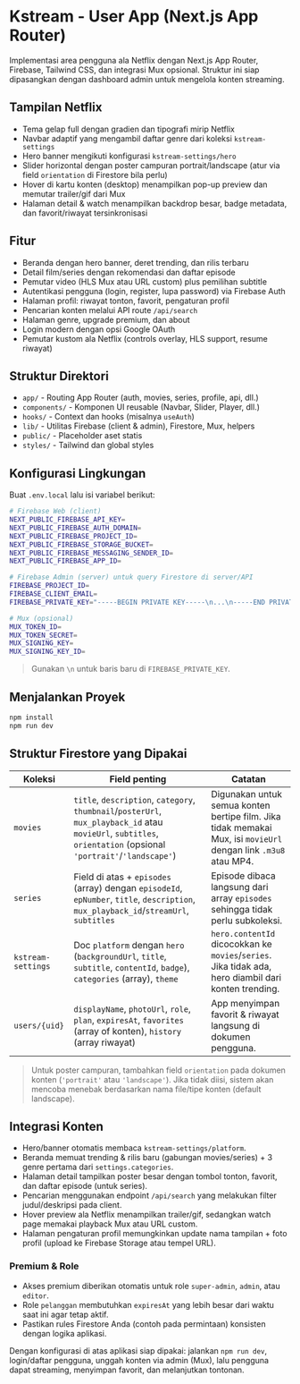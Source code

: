 # Kstream - User App (Next.js App Router)

Implementasi area pengguna ala Netflix dengan Next.js App Router, Firebase, Tailwind CSS, dan integrasi Mux opsional. Struktur ini siap dipasangkan dengan dashboard admin untuk mengelola konten streaming.

## Tampilan Netflix

- Tema gelap full dengan gradien dan tipografi mirip Netflix
- Navbar adaptif yang mengambil daftar genre dari koleksi `kstream-settings`
- Hero banner mengikuti konfigurasi `kstream-settings/hero`
- Slider horizontal dengan poster campuran portrait/landscape (atur via field `orientation` di Firestore bila perlu)
- Hover di kartu konten (desktop) menampilkan pop-up preview dan memutar trailer/gif dari Mux
- Halaman detail & watch menampilkan backdrop besar, badge metadata, dan favorit/riwayat tersinkronisasi

## Fitur

- Beranda dengan hero banner, deret trending, dan rilis terbaru
- Detail film/series dengan rekomendasi dan daftar episode
- Pemutar video (HLS Mux atau URL custom) plus pemilihan subtitle
- Autentikasi pengguna (login, register, lupa password) via Firebase Auth
- Halaman profil: riwayat tonton, favorit, pengaturan profil
- Pencarian konten melalui API route `/api/search`
- Halaman genre, upgrade premium, dan about
- Login modern dengan opsi Google OAuth
- Pemutar kustom ala Netflix (controls overlay, HLS support, resume riwayat)

## Struktur Direktori

- `app/` - Routing App Router (auth, movies, series, profile, api, dll.)
- `components/` - Komponen UI reusable (Navbar, Slider, Player, dll.)
- `hooks/` - Context dan hooks (misalnya `useAuth`)
- `lib/` - Utilitas Firebase (client & admin), Firestore, Mux, helpers
- `public/` - Placeholder aset statis
- `styles/` - Tailwind dan global styles

## Konfigurasi Lingkungan

Buat `.env.local` lalu isi variabel berikut:

```bash
# Firebase Web (client)
NEXT_PUBLIC_FIREBASE_API_KEY=
NEXT_PUBLIC_FIREBASE_AUTH_DOMAIN=
NEXT_PUBLIC_FIREBASE_PROJECT_ID=
NEXT_PUBLIC_FIREBASE_STORAGE_BUCKET=
NEXT_PUBLIC_FIREBASE_MESSAGING_SENDER_ID=
NEXT_PUBLIC_FIREBASE_APP_ID=

# Firebase Admin (server) untuk query Firestore di server/API
FIREBASE_PROJECT_ID=
FIREBASE_CLIENT_EMAIL=
FIREBASE_PRIVATE_KEY="-----BEGIN PRIVATE KEY-----\n...\n-----END PRIVATE KEY-----\n"

# Mux (opsional)
MUX_TOKEN_ID=
MUX_TOKEN_SECRET=
MUX_SIGNING_KEY=
MUX_SIGNING_KEY_ID=
```

> Gunakan `\n` untuk baris baru di `FIREBASE_PRIVATE_KEY`.

## Menjalankan Proyek

```bash
npm install
npm run dev
```

## Struktur Firestore yang Dipakai

| Koleksi | Field penting | Catatan |
| --- | --- | --- |
| `movies` | `title`, `description`, `category`, `thumbnail`/`posterUrl`, `mux_playback_id` atau `movieUrl`, `subtitles`, `orientation` (opsional `'portrait'`/`'landscape'`) | Digunakan untuk semua konten bertipe film. Jika tidak memakai Mux, isi `movieUrl` dengan link `.m3u8` atau MP4. |
| `series` | Field di atas + `episodes` (array) dengan `episodeId`, `epNumber`, `title`, `description`, `mux_playback_id`/`streamUrl`, `subtitles` | Episode dibaca langsung dari array `episodes` sehingga tidak perlu subkoleksi. |
| `kstream-settings` | Doc `platform` dengan `hero` (`backgroundUrl`, `title`, `subtitle`, `contentId`, `badge`), `categories` (array), `theme` | `hero.contentId` dicocokkan ke `movies`/`series`. Jika tidak ada, hero diambil dari konten trending. |
| `users/{uid}` | `displayName`, `photoUrl`, `role`, `plan`, `expiresAt`, `favorites` (array of konten), `history` (array riwayat) | App menyimpan favorit & riwayat langsung di dokumen pengguna. |

> Untuk poster campuran, tambahkan field `orientation` pada dokumen konten (`'portrait'` atau `'landscape'`). Jika tidak diisi, sistem akan mencoba menebak berdasarkan nama file/tipe konten (default landscape).

## Integrasi Konten

- Hero/banner otomatis membaca `kstream-settings/platform`.
- Beranda memuat trending & rilis baru (gabungan movies/series) + 3 genre pertama dari `settings.categories`.
- Halaman detail tampilkan poster besar dengan tombol tonton, favorit, dan daftar episode (untuk series).
- Pencarian menggunakan endpoint `/api/search` yang melakukan filter judul/deskripsi pada client.
- Hover preview ala Netflix menampilkan trailer/gif, sedangkan watch page memakai playback Mux atau URL custom.
- Halaman pengaturan profil memungkinkan update nama tampilan + foto profil (upload ke Firebase Storage atau tempel URL).

### Premium & Role

- Akses premium diberikan otomatis untuk role `super-admin`, `admin`, atau `editor`.
- Role `pelanggan` membutuhkan `expiresAt` yang lebih besar dari waktu saat ini agar tetap aktif.
- Pastikan rules Firestore Anda (contoh pada permintaan) konsisten dengan logika aplikasi.

Dengan konfigurasi di atas aplikasi siap dipakai: jalankan `npm run dev`, login/daftar pengguna, unggah konten via admin (Mux), lalu pengguna dapat streaming, menyimpan favorit, dan melanjutkan tontonan.
